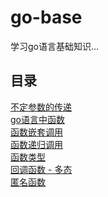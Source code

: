 # go-base
学习go语言基础知识...
## 目录
[不定参数的传递](https://github.com/lzj09/go-base/blob/master/indefinite_params.go)<br>
[go语言中函数](https://github.com/lzj09/go-base/blob/master/func.go)<br>
[函数嵌套调用](https://github.com/lzj09/go-base/blob/master/func_nesting.go)<br>
[函数递归调用](https://github.com/lzj09/go-base/blob/master/func_recursive.go)<br>
[函数类型](https://github.com/lzj09/go-base/blob/master/func_type.go)<br>
[回调函数 - 多态](https://github.com/lzj09/go-base/blob/master/callback_func.go)<br>
[匿名函数](https://github.com/lzj09/go-base/blob/master/anonymous_func.go)<br>
